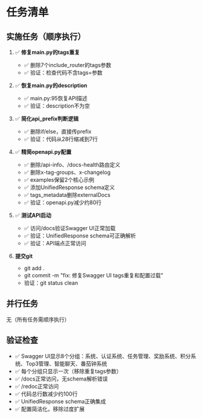 # 任务清单

## 实施任务（顺序执行）

1. ✅ **修复main.py的tags重复**
   - ✅ 删除7个include_router的tags参数
   - ✅ 验证：检查代码不含tags=参数

2. ✅ **恢复main.py的description**
   - ✅ main.py:95恢复API描述
   - ✅ 验证：description不为空

3. ✅ **简化api_prefix判断逻辑**
   - ✅ 删除if/else，直接传prefix
   - ✅ 验证：代码从28行缩减到7行

4. ✅ **精简openapi.py配置**
   - ✅ 删除/api-info、/docs-health路由定义
   - ✅ 删除x-tag-groups、x-changelog
   - ✅ examples保留2个核心示例
   - ✅ 添加UnifiedResponse schema定义
   - ✅ tags_metadata删除externalDocs
   - ✅ 验证：openapi.py减少约80行

5. ✅ **测试API启动**
   - ✅ 访问/docs验证Swagger UI正常加载
   - ✅ 验证：UnifiedResponse schema可正确解析
   - ✅ 验证：API端点正常访问

6. **提交git**
   - git add .
   - git commit -m "fix: 修复Swagger UI tags重复和配置过载"
   - 验证：git status clean

## 并行任务
无（所有任务需顺序执行）

## 验证检查
- ✅ Swagger UI显示8个分组：系统、认证系统、任务管理、奖励系统、积分系统、Top3管理、智能聊天、番茄钟系统
- ✅ 每个分组只显示一次（移除重复tags参数）
- ✅ /docs正常访问，无schema解析错误
- ✅ /redoc正常访问
- ✅ 代码总行数减少约100行
- ✅ UnifiedResponse schema正确集成
- ✅ 配置简洁化，移除过度扩展
